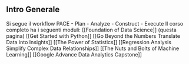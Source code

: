 ## Intro Generale
Si segue il workflow PACE
	- Plan
	- Analyze
	- Construct
	- Execute
Il corso completo ha i seguenti moduli:
	[[Foundation of Data Science]] (questa pagina)
	[[Get Started with Python]]
	[[Go Beyond the Numbers Translate Data into Insights]]
	[[The Power of Statistics]]
	[[Regression Analysis Simplify Complex Data Relationships]]
	[[The Nuts and Bolts of Machine Learning]]
	[[Google Advance Data Analytics Capstone]]